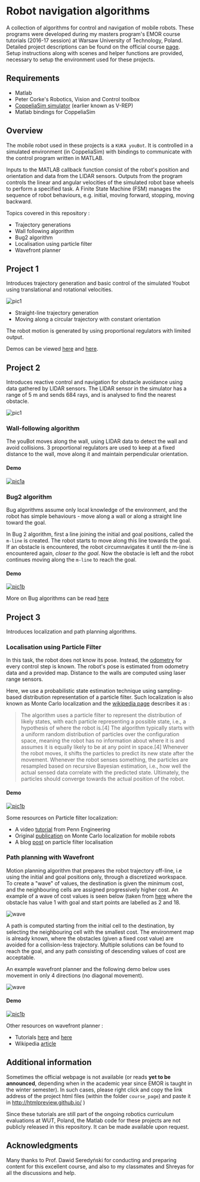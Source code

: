# Robot navigation algorithms

A collection of algorithms for control and navigation of mobile robots. These programs were developed during my masters program's EMOR course tutorials (2016-17 session) at Warsaw University of Technology, Poland. Detailed project descriptions can be found on the official course [page](http://rcprg-ros-pkg.github.io/emor_trs/index.html). Setup instructions along with scenes and helper functions are provided, necessary to setup the environment used for these projects.

## Requirements
- Matlab
- Peter Corke's Robotics, Vision and Control toolbox
- [CoppeliaSim simulator](https://www.coppeliarobotics.com/) (earlier known as V-REP)
- Matlab bindings for CoppeliaSim

## Overview

The mobile robot used in these projects is a ```KUKA youBot```. It is controlled in a simulated environment (in CoppeliaSim) with bindings to communicate with the control program written in MATLAB.

Inputs to the MATLAB callback function consist of the robot's position and orientation and data from the LIDAR sensors. Outputs from the program controls the linear and angular velocities of the simulated robot base wheels to perform a specified task. A Finite State Machine (FSM) manages the sequence of robot behaviours, e.g. initial, moving forward, stopping, moving backward.

Topics covered in this repository :
- Trajectory generations
- Wall following algorithm
- Bug2 algorithm
- Localisation using particle filter
- Wavefront planner

## Project 1

Introduces trajectory generation and basic control of the simulated Youbot using translational and rotational velocities.

![pic1](https://github.com/d-misra/Motion-planning-for-mobile-robots/blob/master/images/demo1.png)

- Straight-line trajectory generation
- Moving along a circular trajectory with constant orientation

The robot motion is generated by using proportional regulators with limited output.

Demos can be viewed [here](https://www.youtube.com/watch?v=2hio_rtz3Eo) and [here](https://www.youtube.com/watch?v=rdUNudgV34g).

## Project 2

Introduces reactive control and navigation for obstacle avoidance using data gathered by LIDAR sensors. The LIDAR sensor in the simulator has a range of 5 m and sends 684 rays, and is analysed to find the nearest obstacle.

![pic1](https://github.com/d-misra/Motion-planning-for-mobile-robots/blob/master/images/demo2.png)

### Wall-following algorithm

The youBot moves along the wall, using LIDAR data to detect the wall and avoid collisions. 3 proportional regulators are used to keep at a fixed distance to the wall, move along it and maintain perpendicular orientation.

#### Demo

[![pic1a](https://github.com/d-misra/Motion-planning-for-mobile-robots/blob/master/images/vid2a.png)](https://www.youtube.com/watch?v=587Ly53RAOk)

###  Bug2 algorithm

Bug algorithms assume only local knowledge of the environment, and the robot has simple behaviours - move along a wall or along a straight line toward the goal.

In Bug 2 algorithm, first a line joining the initial and goal positions, called the ```m-line``` is created. The robot starts to move along this line towards the goal. If an obstacle is encountered, the robot circumnavigates it until the m-line is encountered again, *closer to the goal*. Now the obstacle is left and the robot continues moving along the ```m-line``` to reach the goal.

#### Demo

[![pic1b](https://github.com/d-misra/Motion-planning-for-mobile-robots/blob/master/images/vid2b.png)](https://www.youtube.com/watch?v=0qlQZZPEeEU)

More on Bug algorithms can be read [here](https://www.cs.cmu.edu/~motionplanning/lecture/Chap2-Bug-Alg_howie.pdf)

## Project 3

Introduces localization and path planning algorithms.

###  Localisation using Particle Filter

In this task, the robot does not know its pose. Instead, the [odometry](https://groups.csail.mit.edu/drl/courses/cs54-2001s/odometry.html) for every control step is known. The robot's pose is estimated from odometry data and a provided map. Distance to the walls are computed using laser range sensors.

Here, we use a probabilistic state estimation technique using sampling-based distribution representation of a particle filter. Such localization is also known as Monte Carlo localization and the [wikipedia page](https://en.wikipedia.org/wiki/Monte_Carlo_localization) describes it as :


> The algorithm uses a particle filter to represent the distribution of likely states, with each particle representing a possible state, i.e., a hypothesis of where the robot is.[4] The algorithm typically starts with a uniform random distribution of particles over the configuration space, meaning the robot has no information about where it is and assumes it is equally likely to be at any point in space.[4] Whenever the robot moves, it shifts the particles to predict its new state after the movement. Whenever the robot senses something, the particles are resampled based on recursive Bayesian estimation, i.e., how well the actual sensed data correlate with the predicted state. Ultimately, the particles should converge towards the actual position of the robot.

#### Demo

[![pic1b](https://github.com/d-misra/Motion-planning-for-mobile-robots/blob/master/images/vid3a.png)](https://www.youtube.com/watch?v=72t36ocyBEg)

Some resources on Particle filter localization:
- A video [tutorial](https://www.youtube.com/watch?v=6bcktUxmOqQ) from Penn Engineering
- Original [publication](https://www.ri.cmu.edu/pub_files/pub1/dellaert_frank_1999_2/dellaert_frank_1999_2.pdf) on Monte Carlo localization for mobile robots
- A blog [post](https://towardsdatascience.com/particle-filter-on-localisation-9e0802282aaf) on particle filter localisation

### Path planning with Wavefront

Motion planning algorithm that prepares the robot trajectory off-line, i.e using the initial and goal positions only, through a discretized workspace. To create a "wave" of values, the destination is given the minimum cost, and the neighbouring cells are assigned progressively higher cost. An example of a wave of cost values is seen below (taken from [here](https://www.cs.cmu.edu/~16311/s07/labs/lab05/) where the obstacle has value 1 with goal and start points are labelled as 2 and 18.

![wave](https://github.com/d-misra/Motion-planning-for-mobile-robots/blob/master/images/wave.png)

A path is computed starting from the initial cell to the destination, by selecting the neighbouring cell with the smallest cost. The environment map is already known, where the obstacles (given a fixed cost value) are avoided for a collision-less trajectory. Multiple solutions can be found to reach the goal, and any path consisting of descending values of cost are acceptable.

An example wavefront planner and the following demo below uses movement in only 4 directions (no diagonal movement).

![wave](https://github.com/d-misra/Motion-planning-for-mobile-robots/blob/master/images/wavefront.jpg)

#### Demo

[![pic1b](https://github.com/d-misra/Motion-planning-for-mobile-robots/blob/master/images/vid3c.png)](https://www.youtube.com/watch?v=y8L_n212hMY)

Other resources on wavefront planner :
- Tutorials [here](http://www.societyofrobots.com/programming_wavefront.shtml) and [here](https://www.cs.cmu.edu/~16311/s07/labs/lab05/)
- Wikipedia [article](https://www.cs.cmu.edu/~16311/s07/labs/lab05/)

## Additional information

Sometimes the official webpage is not available (or reads **yet to be announced**, depending when in the academic year since EMOR is taught in the winter semester). In such cases, please right click and copy the link address of the project html files (within the folder ```course_page```) and paste it in http://htmlpreview.github.io/
)

Since these tutorials are still part of the ongoing robotics curriculum evaluations at WUT, Poland, the Matlab code for these projects are not publicly released in this repository. It can be made available upon request.

## Acknowledgments

Many thanks to Prof. Dawid Seredyński for conducting and preparing content for this excellent course, and also to my classmates and Shreyas for all the discussions and help.
